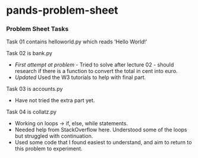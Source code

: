 # pands-problem-sheet
### Problem Sheet Tasks
Task 01 contains helloworld.py which reads 'Hello World!'


Task 02 is bank.py
- _First attempt at problem_ - 
Tried to solve after lecture 02 - should research if there is a function to convert the total in cent into euro.
- _Updated_
Used the W3 tutorials to help with final part.


Task 03 is accounts.py
- Have not tried the extra part yet.

Task 04 is collatz.py
- Working on loops -> if, else, while statements.
- Needed help from StackOverflow here. Understood some of the loops but struggled with continuation.
- Used some code that I found easiest to understand, and aim to return to this problem to experiment.